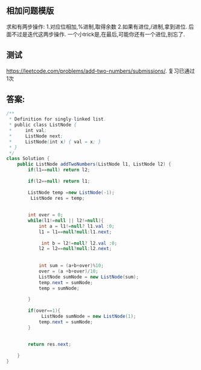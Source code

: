 ## 相加问题模版

求和有两步操作:
1.对应位相加,%进制,取得余数
2.如果有进位,/进制,拿到进位.
后面不过是迭代这两步操作.
一个小trick是,在最后,可能你还有一个进位,别忘了.





## 测试

https://leetcode.com/problems/add-two-numbers/submissions/.  复习已通过1次









## 答案:

```java
/**
 * Definition for singly-linked list.
 * public class ListNode {
 *     int val;
 *     ListNode next;
 *     ListNode(int x) { val = x; }
 * }
 */
class Solution {
    public ListNode addTwoNumbers(ListNode l1, ListNode l2) {
        if(l1==null) return l2;
        
        if(l2==null) return l1;
        
        ListNode temp =new ListNode(-1);
         ListNode res = temp;
        
        
        int over = 0;
        while(l1!=null || l2!=null){
            int a = l1!=null? l1.val :0;
            l1 = l1==null?null:l1.next;
            
             int b = l2!=null? l2.val :0;
            l2 = l2==null?null:l2.next;
            
            
            int sum = (a+b+over)%10;
            over = (a +b+over)/10;
            ListNode sumNode = new ListNode(sum);
            temp.next = sumNode;
            temp = sumNode;
            
        }
        
        if(over==1){
             ListNode sumNode = new ListNode(1);
            temp.next = sumNode;
        }
        
        
        return res.next;
        
    }
}
```

